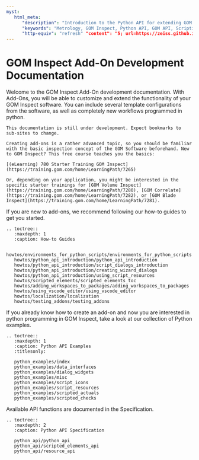 ```yaml
---
myst:
   html_meta:
      "description": "Introduction to the Python API for extending GOM Inspect 2022 with Packages/Add-ons"
      "keywords": "Metrology, GOM Inspect, Python API, GOM API, Scripting, Packages, Add-ons, How-tos"
      "http-equiv": "refresh" "content": "5; url=https://zeiss.github.io/gom-software-python-api/2022/"
--- 
```


# GOM Inspect Add-On Development Documentation

Welcome to the GOM Inspect Add-On development documentation. With Add-Ons, you will be able to customize and extend the functionality of your GOM Inspect software. 
You can include several template configurations from the software, as well as completely new workflows programmed in python.

```{note}
This documentation is still under development. Expect bookmarks to sub-sites to change.
```

```{important}
Creating add-ons is a rather advanced topic, so you should be familiar with the basic inspection concept of the GOM Software beforehand. New to GOM Inspect? This free course teaches you the basics:

[(eLearning) 780 Starter Training GOM Inspect](https://training.gom.com/home/LearningPath/7265)

Or, depending on your application, you might be interested in the specific starter trainings for [GOM Volume Inspect](https://training.gom.com/home/LearningPath/7280), [GOM Correlate](https://training.gom.com/home/LearningPath/7282), or [GOM Blade Inspect](https://training.gom.com/home/LearningPath/7281).

```

If you are new to add-ons, we recommend following our how-to guides to get you started.

```{eval-rst}
.. toctree::
   :maxdepth: 1
   :caption: How-to Guides

   howtos/environments_for_python_scripts/environments_for_python_scripts
   howtos/python_api_introduction/python_api_introduction
   howtos/python_api_introduction/script_dialogs_introduction
   howtos/python_api_introduction/creating_wizard_dialogs
   howtos/python_api_introduction/using_script_resources
   howtos/scripted_elements/scripted_elements_toc
   howtos/adding_workspaces_to_packages/adding_workspaces_to_packages
   howtos/using_vscode_editor/using_vscode_editor
   howtos/localization/localization
   howtos/testing_addons/testing_addons
```


If you already know how to create an add-on and now you are interested in python programming in GOM Inspect, take a look at our collection of Python examples.

```{eval-rst}
.. toctree::
   :maxdepth: 1
   :caption: Python API Examples
   :titlesonly:

   python_examples/index
   python_examples/data_interfaces
   python_examples/dialog_widgets
   python_examples/misc
   python_examples/script_icons
   python_examples/script_resources
   python_examples/scripted_actuals
   python_examples/scripted_checks
```

Available API functions are documented in the Specification.

```{eval-rst}
.. toctree::
   :maxdepth: 2
   :caption: Python API Specification

   python_api/python_api
   python_api/scripted_elements_api
   python_api/resource_api
```
